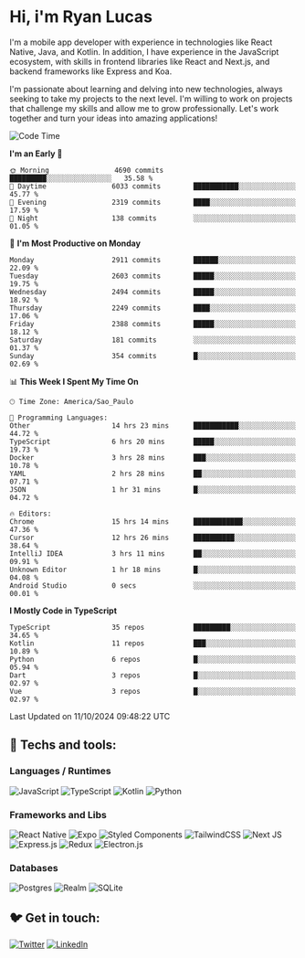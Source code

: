 # Hi, i'm Ryan Lucas

I'm a mobile app developer with experience in technologies like React Native, Java, and Kotlin.
In addition, I have experience in the JavaScript ecosystem, with skills in frontend libraries like React and Next.js, and backend frameworks like Express and Koa.

I'm passionate about learning and delving into new technologies, always seeking to take my projects to the next level. I'm willing to work on projects that challenge my skills and allow me to grow professionally. Let's work together and turn your ideas into amazing applications!


<!--START_SECTION:waka-->
![Code Time](http://img.shields.io/badge/Code%20Time-643%20hrs%2047%20mins-blue)

**I'm an Early 🐤** 

```text
🌞 Morning                4690 commits        █████████░░░░░░░░░░░░░░░░   35.58 % 
🌆 Daytime                6033 commits        ███████████░░░░░░░░░░░░░░   45.77 % 
🌃 Evening                2319 commits        ████░░░░░░░░░░░░░░░░░░░░░   17.59 % 
🌙 Night                  138 commits         ░░░░░░░░░░░░░░░░░░░░░░░░░   01.05 % 
```
📅 **I'm Most Productive on Monday** 

```text
Monday                   2911 commits        ██████░░░░░░░░░░░░░░░░░░░   22.09 % 
Tuesday                  2603 commits        █████░░░░░░░░░░░░░░░░░░░░   19.75 % 
Wednesday                2494 commits        █████░░░░░░░░░░░░░░░░░░░░   18.92 % 
Thursday                 2249 commits        ████░░░░░░░░░░░░░░░░░░░░░   17.06 % 
Friday                   2388 commits        █████░░░░░░░░░░░░░░░░░░░░   18.12 % 
Saturday                 181 commits         ░░░░░░░░░░░░░░░░░░░░░░░░░   01.37 % 
Sunday                   354 commits         █░░░░░░░░░░░░░░░░░░░░░░░░   02.69 % 
```


📊 **This Week I Spent My Time On** 

```text
🕑︎ Time Zone: America/Sao_Paulo

💬 Programming Languages: 
Other                    14 hrs 23 mins      ███████████░░░░░░░░░░░░░░   44.72 % 
TypeScript               6 hrs 20 mins       █████░░░░░░░░░░░░░░░░░░░░   19.73 % 
Docker                   3 hrs 28 mins       ███░░░░░░░░░░░░░░░░░░░░░░   10.78 % 
YAML                     2 hrs 28 mins       ██░░░░░░░░░░░░░░░░░░░░░░░   07.71 % 
JSON                     1 hr 31 mins        █░░░░░░░░░░░░░░░░░░░░░░░░   04.72 % 

🔥 Editors: 
Chrome                   15 hrs 14 mins      ████████████░░░░░░░░░░░░░   47.36 % 
Cursor                   12 hrs 26 mins      ██████████░░░░░░░░░░░░░░░   38.64 % 
IntelliJ IDEA            3 hrs 11 mins       ██░░░░░░░░░░░░░░░░░░░░░░░   09.91 % 
Unknown Editor           1 hr 18 mins        █░░░░░░░░░░░░░░░░░░░░░░░░   04.08 % 
Android Studio           0 secs              ░░░░░░░░░░░░░░░░░░░░░░░░░   00.01 % 
```

**I Mostly Code in TypeScript** 

```text
TypeScript               35 repos            █████████░░░░░░░░░░░░░░░░   34.65 % 
Kotlin                   11 repos            ███░░░░░░░░░░░░░░░░░░░░░░   10.89 % 
Python                   6 repos             █░░░░░░░░░░░░░░░░░░░░░░░░   05.94 % 
Dart                     3 repos             █░░░░░░░░░░░░░░░░░░░░░░░░   02.97 % 
Vue                      3 repos             █░░░░░░░░░░░░░░░░░░░░░░░░   02.97 % 
```




 Last Updated on 11/10/2024 09:48:22 UTC
<!--END_SECTION:waka-->

## 🔧 Techs and tools: 

### Languages / Runtimes
![JavaScript](https://img.shields.io/badge/javascript-%23323330.svg?style=for-the-badge&logo=javascript&logoColor=%23F7DF1E)
![TypeScript](https://img.shields.io/badge/typescript-%23007ACC.svg?style=for-the-badge&logo=typescript&logoColor=white)
![Kotlin](https://img.shields.io/badge/kotlin-%230095D5.svg?style=for-the-badge&logo=kotlin&logoColor=white) ![Python](https://img.shields.io/badge/python-3670A0?style=for-the-badge&logo=python&logoColor=ffdd54)

### Frameworks and Libs
![React Native](https://img.shields.io/badge/react_native-%2320232a.svg?style=for-the-badge&logo=react&logoColor=%2361DAFB)
![Expo](https://img.shields.io/badge/expo-1C1E24?style=for-the-badge&logo=expo&logoColor=#D04A37)
![Styled Components](https://img.shields.io/badge/styled--components-DB7093?style=for-the-badge&logo=styled-components&logoColor=white)
![TailwindCSS](https://img.shields.io/badge/tailwindcss-%2338B2AC.svg?style=for-the-badge&logo=tailwind-css&logoColor=white)
![Next JS](https://img.shields.io/badge/Next-black?style=for-the-badge&logo=next.js&logoColor=white)
![Express.js](https://img.shields.io/badge/express.js-%23404d59.svg?style=for-the-badge&logo=express&logoColor=%2361DAFB)
![Redux](https://img.shields.io/badge/redux-%23593d88.svg?style=for-the-badge&logo=redux&logoColor=white)
![Electron.js](https://img.shields.io/badge/Electron-191970?style=for-the-badge&logo=Electron&logoColor=white)

### Databases
![Postgres](https://img.shields.io/badge/postgres-%23316192.svg?style=for-the-badge&logo=postgresql&logoColor=white)
![Realm](https://img.shields.io/badge/Realm-39477F?style=for-the-badge&logo=realm&logoColor=white)
![SQLite](https://img.shields.io/badge/sqlite-%2307405e.svg?style=for-the-badge&logo=sqlite&logoColor=white)

## 🐦 Get in touch:

[![Twitter](https://img.shields.io/badge/Twitter-%231DA1F2.svg?style=for-the-badge&logo=Twitter&logoColor=white)](https://twitter.com/ryangst_)
[![LinkedIn](https://img.shields.io/badge/linkedin-%230077B5.svg?style=for-the-badge&logo=linkedin&logoColor=white)](https://www.linkedin.com/in/ryan-lucas-machado/)
